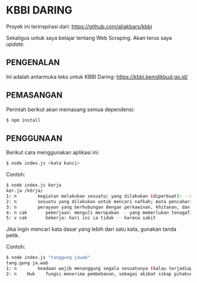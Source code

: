 # KBBI DARING

Proyek ini terinspirasi dari: https://github.com/aliakbars/kbbi

Sekaligus untuk saya belajar tentang Web Scraping.
Akan terus saya <i>update.</i>

## PENGENALAN

Ini adalah antarmuka teks untuk KBBI Daring: https://kbbi.kemdikbud.go.id/

## PEMASANGAN

Perintah berikut akan memasang semua dependensi:

```bash
$ npm install
```

## PENGGUNAAN

Berikut cara menggunakan aplikasi ini:

```bash
$ node index.js <kata kunci>
```

Contoh:

```bash
$ node index.js kerja
ker.ja /kêrja/
1: n        kegiatan melakukan sesuatu; yang dilakukan (diperbuat): --nya makan dan minum saja
2: n        sesuatu yang dilakukan untuk mencari nafkah; mata pencaharian: selama lima tahun --nya berdagang
3: n        perayaan yang berhubungan dengan perkawinan, khitanan, dan sebagainya; pesta perjamuan: -- nikah akan dilaksanakan pada tanggal10 Syawal
4: n cak       pekerjaan: menguli merupakan -- yang memerlukan tenagafisik
5: v cak       bekerja: hari ini ia tidak -- karena sakit
```

Jika ingin mencari kata dasar yang lebih dari satu kata, gunakan tanda petik.

Contoh:

```bash
$ node index.js "tanggung jawab"
tang.gung ja.wab
1: n        keadaan wajib menanggung segala sesuatunya (kalau terjadiapa-apa boleh dituntut, dipersalahkan, diperkarakan, dan sebagainya):pemogokan itu menjadi -- pemimpin serikat buruh
2: n    Huk    fungsi menerima pembebanan, sebagai akibat sikap pihaksendiri atau pihak lain
```

